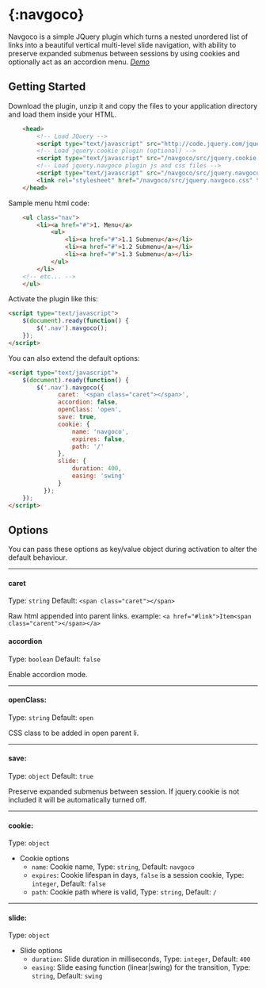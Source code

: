 # {:navgoco}

Navgoco is a simple JQuery plugin which turns a nested unordered list of links
into a beautiful vertical multi-level slide navigation, with ability to preserve
expanded submenus between sessions by using cookies and optionally act as an accordion
menu. *[Demo](http://apps.komposta.net/jquery/navgoco/demo/index.html)*

## Getting Started
Download the plugin, unzip it and copy the files to your application directory and load them inside your HTML.

```html
    <head>
		<!-- Load JQuery -->
        <script type="text/javascript" src="http://code.jquery.com/jquery-latest.min.js"></script>
		<!-- Load jquery.cookie plugin (optional) -->
		<script type="text/javascript" src="/navgoco/src/jquery.cookie.js"></script>
		<!-- Load jquery.navgoco plugin js and css files -->
		<script type="text/javascript" src="/navgoco/src/jquery.navgoco.js"></script>
        <link rel="stylesheet" href="/navgoco/src/jquery.navgoco.css" type="text/css" media="screen" />
    </head>
```

Sample menu html code:
```html
	<ul class="nav">
		<li><a href="#">1. Menu</a>
			<ul>
				<li><a href="#">1.1 Submenu</a></li>
				<li><a href="#">1.2 Submenu</a></li>
				<li><a href="#">1.3 Submenu</a></li>
			</ul>
		</li>
	<!-- etc... -->
	</ul>
```
Activate the plugin like this:
```html
<script type="text/javascript">
	$(document).ready(function() {
		$('.nav').navgoco();
	});
</script>
```

You can also extend the default options:
```html
<script type="text/javascript">
	$(document).ready(function() {
		$('.nav').navgoco({
			  caret: '<span class="caret"></span>',
			  accordion: false,
			  openClass: 'open',
			  save: true,
			  cookie: {
				  name: 'navgoco',
				  expires: false,
				  path: '/'
			  },
			  slide: {
				  duration: 400,
				  easing: 'swing'
			  }
		  });
	});
</script>
```

## Options

You can pass these options as key/value object during activation to alter the default behaviour.

----------

#### caret
Type: `string`
Default: `<span class="caret"></span>`

Raw html appended into parent links. example:
`<a href="#link">Item<span class="carent"></span></a>`

#### accordion
Type: `boolean`
Default: `false`

Enable accordion mode.

----------

#### openClass:
Type: `string`
Default: `open`

CSS class to be added in open parent li.

----------

#### save:

Type: `object`
Default: `true`

Preserve expanded submenus between session. If jquery.cookie is not included it will be automatically turned off.

----------

#### cookie:
Type: `object`

  * Cookie options
    * `name`: Cookie name, Type: `string`, Default: `navgoco`
    * `expires`: Cookie lifespan in days, `false` is a session cookie, Type: `integer`, Default: `false`
    * `path`: Cookie path where is valid, Type: `string`, Default: `/`

----------

#### slide:
Type: `object`

  * Slide options
    * `duration`:	Slide duration in milliseconds, Type: `integer`, Default: `400`
    * `easing`:	Slide easing function (linear|swing) for the transition, Type: `string`, Default: `swing`
